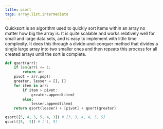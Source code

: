 ```yaml
---
title: qsort
tags: array,list,intermediate
---
```


Quicksort is an algorithm used to quickly sort items within an array no matter how big the array is. 
It is quite scalable and works relatively well for small and large data sets, and is easy to implement 
with little time complexity. It does this through a divide-and-conquer method that divides a single large array 
into two smaller ones and then repeats this process for all created arrays until the sort is complete.

```py
def qsort(arr):
    if len(arr) <= 1:
        return arr
    pivot = arr.pop()
    greater, lesser = [], []
    for item in arr:
        if item > pivot:
            greater.append(item)
        else:
            lesser.append(item)
    return qsort(lesser) + [pivot] + qsort(greater)
```

```py
qsort([5, 4, 3, 5, 4, 3]) # [3, 3, 4, 4, 5, 5]
qsort([5, -1]) # [-1, 5]
```